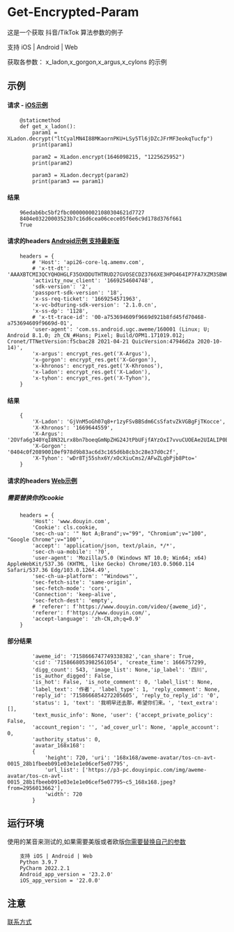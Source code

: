 # Get-Encrypted-Param

这是一个获取 抖音/TikTok 算法参数的例子

支持 iOS | Android | Web

获取各参数： x_ladon,x_gorgon,x_argus,x_cylons 的示例

## 示例

#### 请求 - [iOS示例](demo/iOS/get_param.py)

        @staticmethod
        def get_x_ladon():
            param1 = XLadon.decrypt("ltCyalMN4I88MKaornPKU+LSy5Tl6jDZcJFrMF3eokqTucfp")
            print(param1)

            param2 = XLadon.encrypt(1646098215, "1225625952")
            print(param2)

            param3 = XLadon.decrypt(param2)
            print(param3 == param1)

#### 结果

        96edab6bc5bf2fbc0000000021080304621d7727
        8404e03220003523b7c16d6cea06cece05f6e6c9d178d376f661
        True

#### 请求的headers [Android示例 支持最新版](demo/Android/args.py)

        headers = {
            # 'Host': 'api26-core-lq.amemv.com',
            # 'x-tt-dt': 'AAAXBTCMI3QCYQHOHGLF35OXDDUTHTRUD27GVOSECDZ3766XE3HPO464IP7FA7XZM3SBW65C23K2ILTJHSPVY2R72KCFGWGHCB54LGVKMH54WHOIFJ35OH3Y3YCTS',
            'activity_now_client': '1669254604748',
            'sdk-version': '2',
            'passport-sdk-version': '18',
            'x-ss-req-ticket': '1669254571963',
            'x-vc-bdturing-sdk-version': '2.1.0.cn',
            'x-ss-dp': '1128',
            # 'x-tt-trace-id': '00-a753694609f9669d921b8fd45fd70468-a753694609f9669d-01',
            'user-agent': 'com.ss.android.ugc.aweme/160001 (Linux; U; Android 8.1.0; zh_CN_#Hans; Pixel; Build/OPM1.171019.012; Cronet/TTNetVersion:f5cbac28 2021-04-21 QuicVersion:47946d2a 2020-10-14)',
            'x-argus': encrypt_res.get('X-Argus'),
            'x-gorgon': encrypt_res.get('X-Gorgon'),
            'x-khronos': encrypt_res.get('X-Khronos'),
            'x-ladon': encrypt_res.get('X-Ladon'),
            'x-tyhon': encrypt_res.get('X-Tyhon'),
        }

#### 结果

        {
            'X-Ladon': 'GjVnM5oGh07q8+r1zyFSvBBSdm6CsSfatvZkVGBgFjTKocce', 
            'X-Khronos': '1669644559', 
            'X-Argus': '2OVfa6g340YqI8N32Lrx8bn7boeqGmNpZHG24JtPbUFjfAYzOxI7vvuCUOEAe2UIALIP0BBHKhggZ92BzXwl56RceKLBqSowkEFwGpfHzpiJ/fDDJ+KcjgaezyUf9rDFTrKfccgsNHgfc1TK3KxV7ZJUoARag6Gk7qc7cKyyDYT4CvweecGkNL+mbKpXnA4QyT8c0FDy8bg9GnFZny7BjT4mMAynvD0WpoTRIPB74QzrOA==', 
            'X-Gorgon': '0404c0f20890010ef978d9b83ac6d3c165d6b8cb3c28e37d0c2f', 
            'X-Tyhon': 'wDr8Tj55shx6Y/xOcXiuCms2/AFwZLgbPjb8Pto='
        }

#### 请求的headers [Web示例](demo/web/get_web_comment.py)

##### 需要替换你的cookie

        headers = {
            'Host': 'www.douyin.com',
            'Cookie': cls.cookie,
            'sec-ch-ua': '" Not A;Brand";v="99", "Chromium";v="100", "Google Chrome";v="100"',
            'accept': 'application/json, text/plain, */*',
            'sec-ch-ua-mobile': '?0',
            'user-agent': 'Mozilla/5.0 (Windows NT 10.0; Win64; x64) AppleWebKit/537.36 (KHTML, like Gecko) Chrome/103.0.5060.114 Safari/537.36 Edg/103.0.1264.49',
            'sec-ch-ua-platform': '"Windows"',
            'sec-fetch-site': 'same-origin',
            'sec-fetch-mode': 'cors',
            'Connection': 'keep-alive',
            'sec-fetch-dest': 'empty',
            # 'referer': f'https://www.douyin.com/video/{aweme_id}',
            'referer': f'https://www.douyin.com/',
            'accept-language': 'zh-CN,zh;q=0.9'
        }

#### 部分结果

            'aweme_id': '7158666747749338382','can_share': True, 
            'cid': '7158668053982561054', 'create_time': 1666757299, 
            'digg_count': 543, 'image_list': None,'ip_label': '四川', 
            'is_author_digged': False, 
            'is_hot': False, 'is_note_comment': 0, 'label_list': None, 
            'label_text': '作者', 'label_type': 1, 'reply_comment': None, 
            'reply_id': '7158666854272205605', 'reply_to_reply_id': '0', 
            'status': 1, 'text': '我明早还去那，希望你们来。', 'text_extra': [], 
            'text_music_info': None, 'user': {'accept_private_policy': False, 
            'account_region': '', 'ad_cover_url': None, 'apple_account': 0, 
            'authority_status': 0, 
            'avatar_168x168': 
            {
                'height': 720, 'uri': '168x168/aweme-avatar/tos-cn-avt-0015_28b1fbeeb091e03e1e1e06cef5e07795', 
                'url_list': ['https://p3-pc.douyinpic.com/img/aweme-avatar/tos-cn-avt-0015_28b1fbeeb091e03e1e1e06cef5e07795~c5_168x168.jpeg?from=2956013662'], 
                'width': 720
            }

## 运行环境

使用的某音来测试的,如果需要美版或者欧版[你需要替换自己的参数](demo/iOS/bean/device_info.py)

        支持 iOS | Android | Web
        Python 3.9.7
        PyCharm 2022.2.1
        Android_app_version = '23.2.0'
        iOS_app_version = '22.0.0'

## 注意

[联系方式](https://t.me/samael27)

